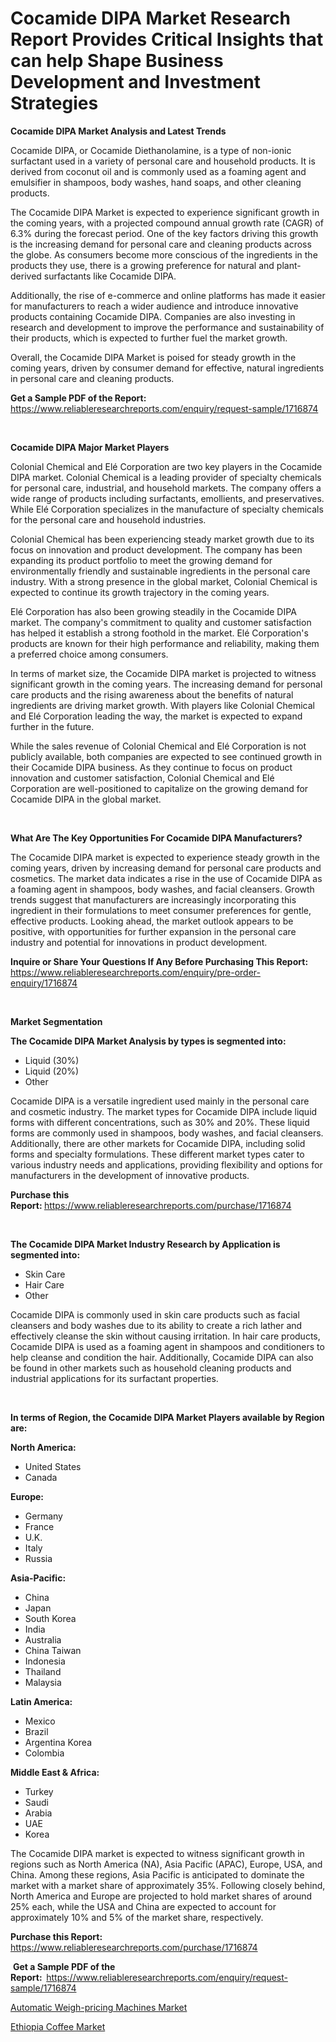 <p><h1>Cocamide DIPA Market Research Report Provides Critical Insights that can help Shape Business Development and Investment Strategies</h1></p><p><strong>Cocamide DIPA Market Analysis and Latest Trends</strong></p>
<p><p>Cocamide DIPA, or Cocamide Diethanolamine, is a type of non-ionic surfactant used in a variety of personal care and household products. It is derived from coconut oil and is commonly used as a foaming agent and emulsifier in shampoos, body washes, hand soaps, and other cleaning products.</p><p>The Cocamide DIPA Market is expected to experience significant growth in the coming years, with a projected compound annual growth rate (CAGR) of 6.3% during the forecast period. One of the key factors driving this growth is the increasing demand for personal care and cleaning products across the globe. As consumers become more conscious of the ingredients in the products they use, there is a growing preference for natural and plant-derived surfactants like Cocamide DIPA.</p><p>Additionally, the rise of e-commerce and online platforms has made it easier for manufacturers to reach a wider audience and introduce innovative products containing Cocamide DIPA. Companies are also investing in research and development to improve the performance and sustainability of their products, which is expected to further fuel the market growth.</p><p>Overall, the Cocamide DIPA Market is poised for steady growth in the coming years, driven by consumer demand for effective, natural ingredients in personal care and cleaning products.</p></p>
<p><strong>Get a Sample PDF of the Report:&nbsp;</strong> <a href="https://www.reliableresearchreports.com/enquiry/request-sample/1716874">https://www.reliableresearchreports.com/enquiry/request-sample/1716874</a></p>
<p>&nbsp;</p>
<p><strong>Cocamide DIPA Major Market Players</strong></p>
<p><p>Colonial Chemical and Elé Corporation are two key players in the Cocamide DIPA market. Colonial Chemical is a leading provider of specialty chemicals for personal care, industrial, and household markets. The company offers a wide range of products including surfactants, emollients, and preservatives. While Elé Corporation specializes in the manufacture of specialty chemicals for the personal care and household industries.</p><p>Colonial Chemical has been experiencing steady market growth due to its focus on innovation and product development. The company has been expanding its product portfolio to meet the growing demand for environmentally friendly and sustainable ingredients in the personal care industry. With a strong presence in the global market, Colonial Chemical is expected to continue its growth trajectory in the coming years.</p><p>Elé Corporation has also been growing steadily in the Cocamide DIPA market. The company's commitment to quality and customer satisfaction has helped it establish a strong foothold in the market. Elé Corporation's products are known for their high performance and reliability, making them a preferred choice among consumers.</p><p>In terms of market size, the Cocamide DIPA market is projected to witness significant growth in the coming years. The increasing demand for personal care products and the rising awareness about the benefits of natural ingredients are driving market growth. With players like Colonial Chemical and Elé Corporation leading the way, the market is expected to expand further in the future.</p><p>While the sales revenue of Colonial Chemical and Elé Corporation is not publicly available, both companies are expected to see continued growth in their Cocamide DIPA business. As they continue to focus on product innovation and customer satisfaction, Colonial Chemical and Elé Corporation are well-positioned to capitalize on the growing demand for Cocamide DIPA in the global market.</p></p>
<p>&nbsp;</p>
<p><strong>What Are The Key Opportunities For Cocamide DIPA Manufacturers?</strong></p>
<p><p>The Cocamide DIPA market is expected to experience steady growth in the coming years, driven by increasing demand for personal care products and cosmetics. The market data indicates a rise in the use of Cocamide DIPA as a foaming agent in shampoos, body washes, and facial cleansers. Growth trends suggest that manufacturers are increasingly incorporating this ingredient in their formulations to meet consumer preferences for gentle, effective products. Looking ahead, the market outlook appears to be positive, with opportunities for further expansion in the personal care industry and potential for innovations in product development.</p></p>
<p><strong>Inquire or Share Your Questions If Any Before Purchasing This Report:</strong> <a href="https://www.reliableresearchreports.com/enquiry/pre-order-enquiry/1716874">https://www.reliableresearchreports.com/enquiry/pre-order-enquiry/1716874</a></p>
<p>&nbsp;</p>
<p><strong>Market Segmentation</strong></p>
<p><strong>The Cocamide DIPA Market Analysis by types is segmented into:</strong></p>
<p><ul><li>Liquid (30%)</li><li>Liquid (20%)</li><li>Other</li></ul></p>
<p><p>Cocamide DIPA is a versatile ingredient used mainly in the personal care and cosmetic industry. The market types for Cocamide DIPA include liquid forms with different concentrations, such as 30% and 20%. These liquid forms are commonly used in shampoos, body washes, and facial cleansers. Additionally, there are other markets for Cocamide DIPA, including solid forms and specialty formulations. These different market types cater to various industry needs and applications, providing flexibility and options for manufacturers in the development of innovative products.</p></p>
<p><strong>Purchase this Report:&nbsp;</strong><a href="https://www.reliableresearchreports.com/purchase/1716874">https://www.reliableresearchreports.com/purchase/1716874</a></p>
<p>&nbsp;</p>
<p><strong>The Cocamide DIPA Market Industry Research by Application is segmented into:</strong></p>
<p><ul><li>Skin Care</li><li>Hair Care</li><li>Other</li></ul></p>
<p><p>Cocamide DIPA is commonly used in skin care products such as facial cleansers and body washes due to its ability to create a rich lather and effectively cleanse the skin without causing irritation. In hair care products, Cocamide DIPA is used as a foaming agent in shampoos and conditioners to help cleanse and condition the hair. Additionally, Cocamide DIPA can also be found in other markets such as household cleaning products and industrial applications for its surfactant properties.</p></p>
<p>&nbsp;</p>
<p><strong>In terms of Region, the Cocamide DIPA Market Players available by Region are:</strong></p>
<p>
    <p> <strong> North America: </strong>
        <ul>
            <li>United States</li>
            <li>Canada</li>
        </ul>
        </p> 
    <p> <strong> Europe: </strong>
        <ul>
            <li>Germany</li>
            <li>France</li>
            <li>U.K.</li>
            <li>Italy</li>
            <li>Russia</li>
        </ul>
        </p> 
    <p> <strong> Asia-Pacific: </strong>
        <ul>
            <li>China</li>
            <li>Japan</li>
            <li>South Korea</li>
            <li>India</li>
            <li>Australia</li>
            <li>China Taiwan</li>
            <li>Indonesia</li>
            <li>Thailand</li>
            <li>Malaysia</li>
        </ul>
        </p> 
    <p> <strong> Latin America: </strong>
        <ul>
            <li>Mexico</li>
            <li>Brazil</li>
            <li>Argentina Korea</li>
            <li>Colombia</li>
        </ul>
        </p> 
    <p> <strong> Middle East & Africa: </strong>
        <ul>
            <li>Turkey</li>
            <li>Saudi</li>
            <li>Arabia</li>
            <li>UAE</li>
            <li>Korea</li>
        </ul>
    </p>
    </p>
<p><p>The Cocamide DIPA market is expected to witness significant growth in regions such as North America (NA), Asia Pacific (APAC), Europe, USA, and China. Among these regions, Asia Pacific is anticipated to dominate the market with a market share of approximately 35%. Following closely behind, North America and Europe are projected to hold market shares of around 25% each, while the USA and China are expected to account for approximately 10% and 5% of the market share, respectively.</p></p>
<p><strong>Purchase this Report: </strong><a href="https://www.reliableresearchreports.com/purchase/1716874">https://www.reliableresearchreports.com/purchase/1716874</a></p>
<p>&nbsp;<strong>Get a Sample PDF of the Report:&nbsp;&nbsp;</strong><a href="https://www.reliableresearchreports.com/enquiry/request-sample/1716874">https://www.reliableresearchreports.com/enquiry/request-sample/1716874</a></p>
<p><strong></strong></p>
<p><p><a href="https://issuu.com/reportprime-2/docs/automatic-weigh-pricing-machines-market-size-2030.">Automatic Weigh-pricing Machines Market</a></p><p><a href="https://issuu.com/reportprime-2/docs/ethiopia-coffee-market-size-2030.pptx">Ethiopia Coffee Market</a></p></p>